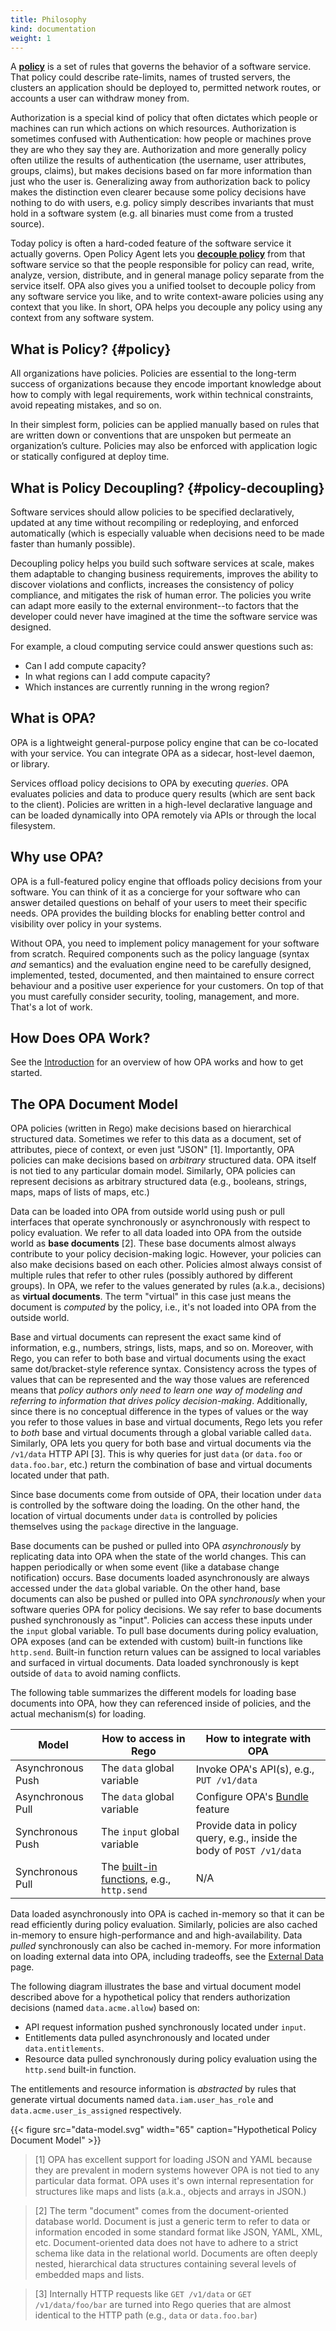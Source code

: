```yaml
---
title: Philosophy
kind: documentation
weight: 1
---
```


A [**policy**](#policy) is a set of rules that governs the behavior of a
software service.  That policy could describe rate-limits, names of trusted
servers, the clusters an application should be deployed to, permitted network
routes, or accounts a user can withdraw money from.

Authorization is a special kind of policy that often dictates which people or
machines can run which actions on which resources. Authorization is sometimes
confused with Authentication: how people or machines prove they are who they say
they are.  Authorization and more generally policy often utilize the results of
authentication (the username, user attributes, groups, claims), but makes
decisions based on far more information than just who the user is.  Generalizing
away from authorization back to policy makes the distinction even clearer
because some policy decisions have nothing to do with users, e.g. policy simply
describes invariants that must hold in a software system (e.g. all binaries must
come from a trusted source).

Today policy is often a hard-coded feature of the software service it actually
governs.  Open Policy Agent lets you [**decouple policy**](#policy-decoupling)
from that software service so that the people responsible for policy can read,
write, analyze, version, distribute, and in general manage policy separate from
the service itself. OPA also gives you a unified toolset to decouple policy from
any software service you like, and to write context-aware policies using any
context that you like.  In short, OPA helps you decouple any policy using any
context from any software system.


## What is Policy? {#policy}

All organizations have policies. Policies are essential to the long-term success
of organizations because they encode important knowledge about how to comply
with legal requirements, work within technical constraints, avoid repeating
mistakes, and so on.

In their simplest form, policies can be applied manually based on rules that are
written down or conventions that are unspoken but permeate an organization’s
culture. Policies may also be enforced with application logic or statically
configured at deploy time.

## What is Policy Decoupling? {#policy-decoupling}

Software services should allow policies to be specified declaratively, updated
at any time without recompiling or redeploying, and enforced automatically
(which is especially valuable when decisions need to be made faster than humanly
possible).

Decoupling policy helps you build such software services at scale, makes them
adaptable to changing business requirements, improves the ability to discover
violations and conflicts, increases the consistency of policy compliance, and
mitigates the risk of human error.  The policies you write can adapt more easily
to the external environment--to factors that the developer could never have
imagined at the time the software service was designed.

For example, a cloud computing service could answer questions such as:

* Can I add compute capacity?
* In what regions can I add compute capacity?
* Which instances are currently running in the wrong region?

## What is OPA?

OPA is a lightweight general-purpose policy engine that can be co-located with
your service. You can integrate OPA as a sidecar, host-level daemon, or library.

Services offload policy decisions to OPA by executing *queries*. OPA evaluates
policies and data to produce query results (which are sent back to the client).
Policies are written in a high-level declarative language and can be loaded
dynamically into OPA remotely via APIs or through the local filesystem.

## Why use OPA?

OPA is a full-featured policy engine that offloads policy decisions from your
software. You can think of it as a concierge for your software who can answer
detailed questions on behalf of your users to meet their specific needs.
OPA provides the building blocks for enabling better control and visibility over
policy in your systems.

Without OPA, you need to implement policy management for your software from scratch.
Required components such as the policy language (syntax _and_ semantics) and the
evaluation engine need to be carefully designed, implemented, tested, documented,
and then maintained to ensure correct behaviour and a positive user experience
for your customers. On top of that you must carefully consider security, tooling,
management, and more. That's a lot of work.

## How Does OPA Work?

See the [Introduction](..) for an overview of how OPA works and how to get started.

## The OPA Document Model

OPA policies (written in Rego) make decisions based on hierarchical structured data.
Sometimes we refer to this data as a document, set of attributes, piece of context,
or even just "JSON" [1]. Importantly, OPA policies can make decisions based on _arbitrary_
structured data. OPA itself is not tied to any particular domain model. Similarly,
OPA policies can represent decisions as arbitrary structured data (e.g., booleans,
strings, maps, maps of lists of maps, etc.)

Data can be loaded into OPA from outside world using push or pull interfaces that operate
synchronously or asynchronously with respect to policy evaluation. We refer to all data
loaded into OPA from the outside world as **base documents** [2]. These base documents
almost always contribute to your policy decision-making logic. However, your policies can
also make decisions based on each other. Policies almost always consist of multiple rules
that refer to other rules (possibly authored by different groups). In OPA, we refer
to the values generated by rules (a.k.a., decisions) as **virtual documents**. The term
"virtual" in this case just means the document is _computed_ by the policy, i.e.,
it's not loaded into OPA from the outside world.

Base and virtual documents can represent the exact same kind of information, e.g., numbers,
strings, lists, maps, and so on. Moreover, with Rego, you can refer to both base and virtual
documents using the exact same dot/bracket-style reference syntax. Consistency across the
types of values that can be represented and the way those values are referenced means that
_policy authors only need to learn one way of modeling and referring to information
that drives policy decision-making_. Additionally, since there is no conceptual difference
in the types of values or the way you refer to those values in base and virtual documents,
Rego lets you refer to _both_ base and virtual documents through a global variable
called `data`. Similarly, OPA lets you query for both base and virtual documents via the
`/v1/data` HTTP API [3]. This is why queries for just `data` (or `data.foo` or `data.foo.bar`, etc.)
return the combination of base and virtual documents located under that path.

Since base documents come from outside of OPA, their location under `data` is controlled
by the software doing the loading. On the other hand, the location of virtual
documents under `data` is controlled by policies themselves using the `package` directive
in the language.

Base documents can be pushed or pulled into OPA _asynchronously_ by replicating data
into OPA when the state of the world changes. This can happen periodically or when some
event (like a database change notification) occurs. Base documents loaded asynchronously
are always accessed under the `data` global variable. On the other hand, base documents can
also be pushed or pulled into OPA _synchronously_ when your software queries OPA for policy
decisions. We say refer to base documents pushed synchronously as "input". Policies can
access these inputs under the `input` global variable. To pull base documents during
policy evaluation, OPA exposes (and can be extended with custom) built-in functions like
`http.send`. Built-in function return values can be assigned to local variables and
surfaced in virtual documents. Data loaded synchronously is kept outside of `data` to
avoid naming conflicts.

The following table summarizes the different models for loading base documents into OPA,
how they can referenced inside of policies, and the actual mechanism(s) for loading.

| Model | How to access in Rego | How to integrate with OPA |
| --- | --- | --- |
| Asynchronous Push | The `data` global variable | Invoke OPA's API(s), e.g., `PUT /v1/data` |
| Asynchronous Pull | The `data` global variable | Configure OPA's [Bundle](../management-bundles) feature |
| Synchronous Push | The `input` global variable | Provide data in policy query, e.g., inside the body of `POST /v1/data` |
| Synchronous Pull | The [built-in functions](../policy-reference), e.g., `http.send` | N/A |

Data loaded asynchronously into OPA is cached in-memory so that it can be read efficiently
during policy evaluation. Similarly, policies are also cached in-memory to ensure
high-performance and and high-availability. Data _pulled_ synchronously can also be
cached in-memory. For more information on loading external data into OPA, including tradeoffs,
see the [External Data](../external-data) page.

The following diagram illustrates the base and virtual document model described above for a
hypothetical policy that renders authorization decisions (named `data.acme.allow`) based on:

* API request information pushed synchronously located under `input`.
* Entitlements data pulled asynchronously and located under `data.entitlements`.
* Resource data pulled synchronously during policy evaluation using the `http.send` built-in function.

The entitlements and resource information is _abstracted_ by rules that generate
virtual documents named `data.iam.user_has_role` and `data.acme.user_is_assigned` respectively.

<!--- source: https://docs.google.com/drawings/d/1KerjlOGRmsZvs2tqfhLh2CGGkNRFH0GWioBsHLHAuIg/edit --->

{{< figure src="data-model.svg" width="65" caption="Hypothetical Policy Document Model" >}}

> [1] OPA has excellent support for loading JSON and YAML because they are prevalent
> in modern systems however OPA is not tied to any particular data format. OPA
> uses it's own internal representation for structures like maps and lists (a.k.a.,
> objects and arrays in JSON.)

> [2] The term "document" comes from the document-oriented database world. Document
> is just a generic term to refer to data or information encoded in some standard
> format like JSON, YAML, XML, etc. Document-oriented data does not have to adhere
> to a strict schema like data in the relational world. Documents are often deeply
> nested, hierarchical data structures containing several levels of embedded
> maps and lists.

> [3] Internally HTTP requests like `GET /v1/data` or `GET /v1/data/foo/bar` are turned
> into Rego queries that are almost identical to the HTTP path (e.g., `data` or `data.foo.bar`)
